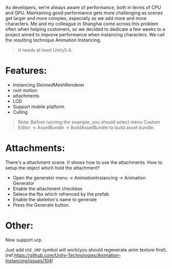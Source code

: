 
As developers, we’re always aware of performance, both in terms of CPU and GPU. Maintaining good performance gets more challenging as scenes get larger and more complex, especially as we add more and more characters. Me and my colleague in Shanghai come across this problem often when helping customers, so we decided to dedicate a few weeks to a project aimed to improve performance when instancing characters. We call the resulting technique Animation Instancing.
> It needs at least Unity5.4.

# Features:
* Instancing SkinnedMeshRenderer 
* root motion
* attachments
* LOD
* Support mobile platform
* Culling

> Note:
Before running the example, you should select menu Custom Editor -> AssetBundle -> BuildAssetBundle to build asset bundle.

# Attachments:
There's a attachment scene. It shows how to use the attachments. 
How to setup the object which hold the attachment?
* Open the generator menu -> AnimationInstancing -> Animation Generator
* Enable the attachment checkbox 
* Selece the fbx which refrenced by the prefab
* Enable the skeleton's name to generate
* Press the Generate button.


# Other:
Now support urp.

Just add ``USE_URP`` symbol will work(you should regenerate anim texture first).(ref:https://github.com/Unity-Technologies/Animation-Instancing/issues/104)
